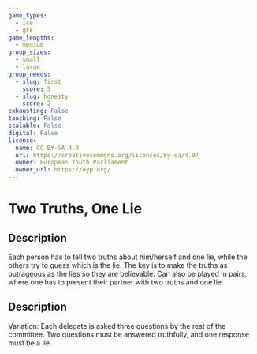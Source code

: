 ```yaml
---
game_types:
  - ice
  - gtk
game_lengths:
  - medium
group_sizes:
  - small
  - large
group_needs:
  - slug: first
    score: 5
  - slug: honesty
    score: 2
exhausting: False
touching: False
scalable: False
digital: False
license:
  name: CC BY-SA 4.0
  url: https://creativecommons.org/licenses/by-sa/4.0/
  owner: European Youth Parliament
  owner_url: https://eyp.org/
---
```

# Two Truths, One Lie

## Description
Each person has to tell two truths about him/herself and one lie, while the others try to guess which is the lie. The key is to make the truths as outrageous as the lies so they are believable. Can also be played in pairs, where one has to present their partner with two truths and one lie.

## Description
Variation: Each delegate is asked three questions by the rest of the committee. Two questions must be answered truthfully, and one response must be a lie.
